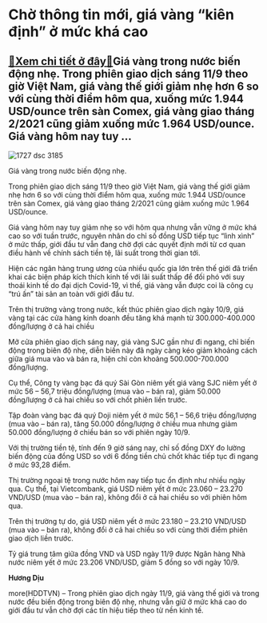 Chờ thông tin mới, giá vàng “kiên định” ở mức khá cao
=====================================================

[:gift:Xem chi tiết ở đây:gift:](https://hddtvn.com/cho-thong-tin-moi-gia-vang-kien-dinh-o-muc-kha-cao/)Giá vàng trong nước biến động nhẹ. Trong phiên giao dịch sáng 11/9 theo giờ Việt Nam, giá vàng thế giới giảm nhẹ hơn 6 so với cùng thời điểm hôm qua, xuống mức 1.944 USD/ounce trên sàn Comex, giá vàng giao tháng 2/2021 cũng giảm xuống mức 1.964 USD/ounce. Giá vàng hôm nay tuy …
--------------------------------------------------------------------------------------------------------------------------------------------------------------------------------------------------------------------------------------------------------------------------------------





![1727 dsc 3185](https://haiquanonline.com.vn/stores/news_dataimages/diulth/052020/11/09/in_article/1727_DSC_3185.jpg?rt=20200911110556 "Giá vàng trong nước biến động nhẹ trong nhiều ngày qua.")


Giá vàng trong nước biến động nhẹ.



Trong phiên giao dịch sáng 11/9 theo giờ Việt Nam, giá vàng thế giới giảm nhẹ hơn 6 so với cùng thời điểm hôm qua, xuống mức 1.944 USD/ounce trên sàn Comex, giá vàng giao tháng 2/2021 cũng giảm xuống mức 1.964 USD/ounce.


Giá vàng hôm nay tuy giảm nhẹ so với hôm qua nhưng vẫn vững ở mức khá cao so với tuần trước, nguyên nhân do chỉ số đồng USD tiếp tục “lình xình” ở mức thấp, giới đầu tư vẫn đang chờ đợi các quyết định mới từ cơ quan điều hành về chính sách tiền tệ, lãi suất trong thời gian tới.


Hiện các ngân hàng trung ương của nhiều quốc gia lớn trên thế giới đã triển khai các biện pháp kích thích kinh tế với lãi suất thấp để đối phó với suy thoái kinh tế do đại dịch Covid-19, vì thế, giá vàng vẫn được coi là công cụ “trú ấn” tài sản an toàn với giới đầu tư.


Trên thị trường vàng trong nước, kết thúc phiên giao dịch ngày 10/9, giá vàng tại các cửa hàng kinh doanh đều tăng khá mạnh từ 300.000-400.000 đồng/lượng ở cả hai chiều


Mở cửa phiên giao dịch sáng nay, giá vàng SJC gần như đi ngang, chỉ biến động trong biên độ nhẹ, diễn biến này đã ngày càng kéo giảm khoảng cách giữa giá mua vào và bán ra, hiện chỉ còn khoảng 500.000-700.000 đồng/lượng.


Cụ thể, Công ty vàng bạc đá quý Sài Gòn niêm yết giá vàng SJC niêm yết ở mức 56 – 56,7 triệu đồng/lượng (mua vào – bán ra), giảm 50.000 đồng/lượng ở cả hai chiều so với chốt phiên liền trước.


Tập đoàn vàng bạc đá quý Doji niêm yết ở mức 56,1 – 56,6 triệu đồng/lượng (mua vào – bán ra), tăng 50.000 đồng/lượng ở chiều mua nhưng giảm 50.000 đồng/lượng ở chiều bán so với phiên ngày 10/9.


Với thị trường tiền tệ, tính đến 9 giờ sáng nay, chỉ số đồng DXY đo lường biến động của đồng USD so với 6 đồng tiền chủ chốt khác tiếp tục đi ngang ở mức 93,28 điểm.


Thị trường ngoại tệ trong nước hôm nay tiếp tục ổn định như nhiều ngày qua. Cụ thể, tại Vietcombank, giá USD niêm yết ở mức 23.060 – 23.270 VND/USD (mua vào – bán ra), không đổi ở cả hai chiều so với phiên hôm qua.


Trên thị trường tự do, giá USD niêm yết ở mức 23.180 – 23.210 VND/USD (mua vào – bán ra), không đổi ở cả hai chiều so với cùng thời điểm phiên giao dịch liền trước.


Tỷ giá trung tâm giữa đồng VND và USD ngày 11/9 được Ngân hàng Nhà nước niêm yết ở mức 23.206 VND/USD, giảm 5 đồng so với ngày 10/9.




**Hương Dịu**



more(HDDTVN) – Trong phiên giao dịch ngày 11/9, giá vàng thế giới và trong nước đều biến động trong biên độ nhẹ, nhưng vẫn giữ ở mức khá cao do giới đầu tư vẫn chờ đợi các tín hiệu tiếp theo từ nền kinh tế.


